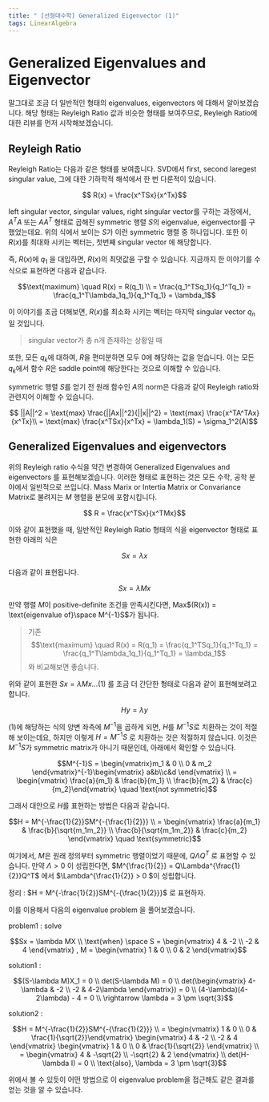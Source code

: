 ```yaml
---
title: " [선형대수학] Generalized Eigenvector (1)"
tags: LinearAlgebra
---
```


# Generalized Eigenvalues and Eigenvector

말그대로 조금 더 일반적인 형태의 eigenvalues, eigenvectors 에 대해서 알아보겠습니다. 해당 형태는 Reyleigh Ratio 값과 비슷한 형태를 보여주므로, Reyleigh Ratio에 대한 리뷰를 먼저 시작해보겠습니다.

## Reyleigh Ratio
Reyleigh Ratio는 다음과 같은 형태를 보여줍니다. SVD에서 first, second laregest singular value, 그에 대한 기하학적 해석에서 한 번 다룬적이 있습니다.

$$ R(x) = \frac{x^TSx}{x^Tx}$$

left singular vector, singular values, right singular vector를 구하는 과정에서, $A^TA$ 또는 $AA^T$ 형태로 곱해진 symmetric 행렬 $S$의 eigenvalue, eigenvector를 구했었는데요. 위의 식에서 보이는 $S$가 이런 symmetric 행렬 중 하나입니다. 또한 이 $R(x)$를 최대화 시키는 벡터는, 첫번째 singular vector 에 해당합니다.

즉, $R(x)$에  $q_1$ 을 대입하면, $R(x)$의 최댓값을 구할 수 있습니다. 지금까지 한 이야기를 수식으로 표현하면 다음과 같습니다.

$$\text{maximum} \quad R(x) = R(q_1) \\ = \frac{q_1^TSq_1}{q_1^Tq_1} = \frac{q_1^T\lambda_1q_1}{q_1^Tq_1} =
\lambda_1$$

이 이야기를 조금 더해보면, $R(x)$를 최소화 시키는 벡터는 마지막 singular vector $q_n$일 것입니다.
> singular vector가 총 n개 존재하는 상황일 때

또한, 모든 $q_k$에 대하여, $R$을 편미분하면 모두 0에 해당하는 값을 얻습니다. 이는 모든 $q_k$에서 함수 $R$은 saddle point에 해당한다는 것으로 이해할 수 있습니다.

symmetric 행렬 $S$를 얻기 전 원래 함수인 $A$의 norm은 다음과 같이 Reyleigh ratio와 관련지어 이해할 수 있습니다.

$$ ||A||^2 = \text{max} \frac{||Ax||^2}{||x||^2} = \text{max} \frac{x^TA^TAx}{x^Tx}\\ = \text{max} \frac{x^TSx}{x^Tx} = \lambda_1(S) = \sigma_1^2(A)$$

## Generalized Eigenvalues and eigenvectors
위의 Reyleigh ratio 수식을 약간 변경하여 Generalized Eigenvalues and eigenvectors 를 표현해보겠습니다. 이러한 형태로 표현하는 것은 모든 수학, 공학 분야에서 일반적으로 쓰입니다. Mass Marix or Intertia Matrix or Convariance Matrix로 불려지는 $M$ 행렬을 분모에 포함시킵니다.

$$ R = \frac{x^TSx}{x^TMx}$$

이와 같이 표현했을 때, 일반적인 Reyleigh Ratio 형태의 식을 eigenvector 형태로 표현한 아래의 식은

$$ Sx = \lambda x$$

다음과 같이 표현됩니다.

$$ Sx = \lambda Mx$$

만약 행렬 $M$이 positive-definite 조건을 만족시킨다면, Max$(R(x)) = \text{eigenvalue of}\space M^{-1}S$가 됩니다.

> 기존 $$\text{maximum} \quad R(x) = R(q_1) = \frac{q_1^TSq_1}{q_1^Tq_1} = \frac{q_1^T\lambda_1q_1}{q_1^Tq_1} =
\lambda_1$$ 와 비교해보면 좋습니다.

위와 같이 표현한 $Sx = \lambda Mx \dots (1)$ 를 조금 더 간단한 형태로 다음과 같이 표현해보려고 합니다.

$$Hy = \lambda y$$

(1)에 해당하는 식의 양변 좌측에 $M^{-1}$을 곱하게 되면, $H$를 $M^{-1}S$로 치환하는 것이 적절해 보이는데요, 하지만 이렇게 $H = M^{-1}S$ 로 치환하는 것은 적절하지 않습니다. 이것은 $M^{-1}S$가 symmetric matrix가 아니기 때문인데, 아래에서 확인할 수 있습니다.

$$M^{-1}S = \begin{vmatrix}m_1 & 0 \\ 0 & m_2 \end{vmatrix}^{-1}\begin{vmatrix} a&b\\c&d  \end{vmatrix} \\ = \begin{vmatrix} \frac{a}{m_1} & \frac{b}{m_1} \\ \frac{b}{m_2} & \frac{c}{m_2}\end{vmatrix} \quad \text{not symmetric}$$

그래서 대안으로 $H$를 표현하는 방법은 다음과 같습니다.

$$H = M^{-\frac{1}{2}}SM^{-{\frac{1}{2}}} \\ =  \begin{vmatrix} \frac{a}{m_1} & \frac{b}{\sqrt{m_1m_2}} \\ \frac{b}{\sqrt{m_1m_2}} & \frac{c}{m_2}  \end{vmatrix} \quad \text{symmetric}$$

여기에서, $M$은 원래 정의부터 symmetric 행렬이었기 때문에, $Q\Lambda Q^T$ 로 표현할 수 있습니다. 만약 $\Lambda > 0$ 이 성립한다면, $M^{\frac{1}{2}} = Q\Lambda^{\frac{1}{2}}Q^T$ 에서 $\Lambda^{\frac{1}{2}} > 0 $이 성립합니다.

정리 : $H = M^{-\frac{1}{2}}SM^{-{\frac{1}{2}}}$ 로 표현하자.

이를 이용해서 다음의 eigenvalue problem 을 풀어보겠습니다.

problem1 : solve

$$Sx = \lambda MX \\ \text{when} \space S = \begin{vmatrix} 4 & -2 \\ -2 & 4 \end{vmatrix} , M = \begin{vmatrix} 1 & 0 \\ 0 & 2 \end{vmatrix}$$

solution1 :

$$(S-\lambda M)X_1 = 0 \\ det(S-\lambda M) = 0 \\ det(\begin{vmatrix} 4-\lambda & -2 \\ -2 & 4-2\lambda \end{vmatrix}) = 0 \\ (4-\lambda)(4-2\lambda) - 4 = 0 \\ \rightarrow \lambda  = 3 \pm \sqrt{3}$$

solution2 :

$$H = M^{-\frac{1}{2}}SM^{-{\frac{1}{2}}} \\ = \begin{vmatrix} 1 & 0 \\ 0 & \frac{1}{\sqrt{2}}\end{vmatrix} \begin{vmatrix} 4 & -2 \\ -2 & 4 \end{vmatrix} \begin{vmatrix} 1 & 0 \\ 0 & \frac{1}{\sqrt{2}} \end{vmatrix} \\ = \begin{vmatrix} 4 & -\sqrt{2} \\ -\sqrt{2} & 2 \end{vmatrix} \\ det(H-\lambda I) = 0 \\ \text{also}, \lambda  = 3 \pm \sqrt{3}$$

위에서 볼 수 있듯이 어떤 방법으로 이 eigenvalue problem을 접근해도 같은 결과를 얻는 것을 알 수 있습니다.
